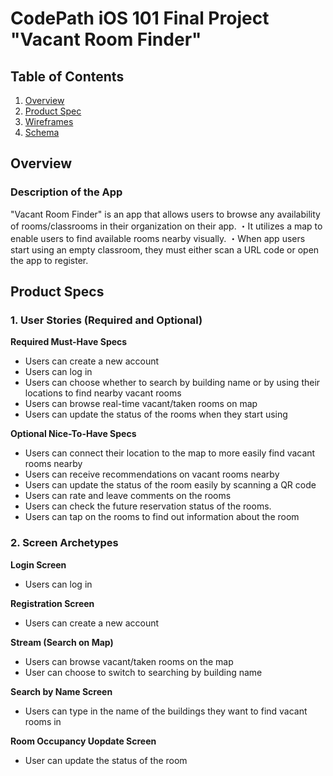 # CodePath iOS 101 Final Project "Vacant Room Finder"

## Table of Contents

1. [Overview](#Overview)
2. [Product Spec](#Product-Spec)
3. [Wireframes](#Wireframes)
4. [Schema](#Schema)

## Overview

### Description of the App

"Vacant Room Finder" is an app that allows users to browse any availability of rooms/classrooms in their organization on their app. 
・It utilizes a map to enable users to find available rooms nearby visually. 
・When app users start using an empty classroom, they must either scan a URL code or open the app to register. 

## Product Specs

### 1. User Stories (Required and Optional)

**Required Must-Have Specs**
* Users can create a new account
* Users can log in
* Users can choose whether to search by building name or by using their locations to find nearby vacant rooms
* Users can browse real-time vacant/taken rooms on map
* Users can update the status of the rooms when they start using 

**Optional Nice-To-Have Specs**
* Users can connect their location to the map to more easily find vacant rooms nearby
* Users can receive recommendations on vacant rooms nearby
* Users can update the status of the room easily by scanning a QR code
* Users can rate and leave comments on the rooms
* Users can check the future reservation status of the rooms.
* Users can tap on the rooms to find out information about the room

### 2. Screen Archetypes 

**Login Screen**
* Users can log in

**Registration Screen**
* Users can create a new account

**Stream (Search on Map)**
* Users can browse vacant/taken rooms on the map
* User can choose to switch to searching by building name

**Search by Name Screen**
* Users can type in the name of the buildings they want to find vacant rooms in
  
**Room Occupancy Uopdate Screen**
* User can update the status of the room 


